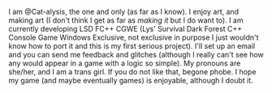 I am @Cat-alysis, the one and only (as far as I know).
I enjoy art, and making art (I don't think I get as far as *making it* but I do want to).
I am currently developing LSD FC++ CGWE (Lys' Survival Dark Forest C++ Console Game Windows Exclusive, not exclusive in purpose I just wouldn't know how to port it and this is my first serious project).
I'll set up an email and you can send me feedback and glitches (although I really can't see how any would appear in a game with a logic so simple).
My pronouns are she/her, and I am a trans girl. If you do not like that, begone phobe.
I hope my game (and maybe eventually games) is enjoyable, although I doubt it.
